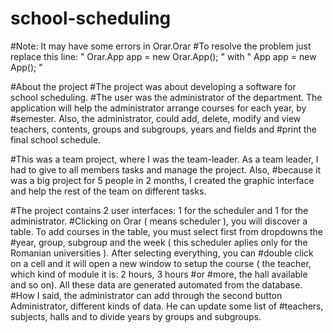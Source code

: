 # school-scheduling

#Note: It may have some errors in Orar.Orar 
#To resolve the problem just replace this line: " Orar.App app = new Orar.App(); " with " App app = new App(); "

#About the project
#The project was about developing a software for school scheduling.
#The user was the administrator of the department. The application will help the administrator arrange courses for each year, by #semester. Also, the administrator, could add, delete, modify and view teachers, contents, groups and subgroups, years and fields and #print the final school schedule.

#This was a team project, where I was the team-leader. As a team leader, I had to give to all members tasks and manage the project. Also, #because it was a big project for 5 people in 2 months, I created the graphic interface and help the rest of the team on different tasks.

#The project contains 2 user interfaces: 1 for the scheduler and 1 for the administrator.
#Clicking on Orar ( means scheduler ), you will discover a table. To add courses in the table, you must select first from dropdowns the #year, group, subgroup and the week ( this scheduler aplies only for the Romanian universities ). After selecting everything, you can #double click on a cell and it will open a new window to setup the course ( the teacher, which kind of module it is: 2 hours, 3 hours #or #more, the hall available and so on). All these data are generated automated from the database.
#How I said, the administrator can add through the second button Administrator, different kinds of data. He can update some list of #teachers, subjects, halls and to divide years by groups and subgroups.

